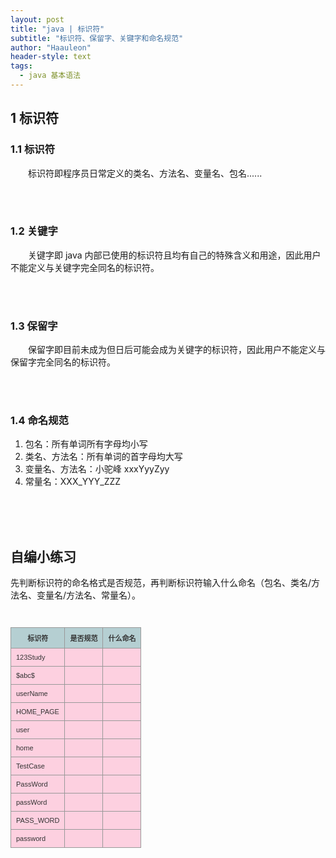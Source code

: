 ```yaml
---
layout: post
title: "java | 标识符"
subtitle: "标识符、保留字、关键字和命名规范"
author: "Haauleon"
header-style: text
tags:
  - java 基本语法
---
```




## 1 标识符
### 1.1 标识符
&emsp;&emsp;标识符即程序员日常定义的类名、方法名、变量名、包名......       

<br><br>


### 1.2 关键字 
&emsp;&emsp;关键字即 java 内部已使用的标识符且均有自己的特殊含义和用途，因此用户不能定义与关键字完全同名的标识符。    

<br><br>


### 1.3 保留字
&emsp;&emsp;保留字即目前未成为但日后可能会成为关键字的标识符，因此用户不能定义与保留字完全同名的标识符。

<br><br>


### 1.4 命名规范  
1. 包名：所有单词所有字母均小写   
2. 类名、方法名：所有单词的首字母均大写   
3. 变量名、方法名：小驼峰 xxxYyyZyy    
4. 常量名：XXX_YYY_ZZZ        

<br><br><br>


## 自编小练习
先判断标识符的命名格式是否规范，再判断标识符输入什么命名（包名、类名/方法名、变量名/方法名、常量名）。        

<br>
<table class="imagetable">
<tr>
  <th>标识符</th>
  <th>是否规范</th>
  <th>什么命名</th>
</tr>   
<tr>
  <td>123Study</td>
  <td></td>
  <td></td>
</tr>
<tr>
  <td>$abc$</td>
  <td></td>
  <td></td>
</tr>
<tr>
  <td>userName</td>
  <td></td>
  <td></td>
</tr>
<tr>
  <td>HOME_PAGE</td>
  <td></td>
  <td></td>
</tr>
<tr>
  <td>user</td>
  <td></td>
  <td></td>
</tr>
<tr>
  <td>home</td>
  <td></td>
  <td></td>
</tr>
<tr>
  <td>TestCase</td>
  <td></td>
  <td></td>
</tr>
<tr>
  <td>PassWord</td>
  <td></td>
  <td></td>
</tr>
<tr>
  <td>passWord</td>
  <td></td>
  <td></td>
</tr>
<tr>
  <td>PASS_WORD</td>
  <td></td>
  <td></td>
</tr>
<tr>
  <td>password</td>
  <td></td>
  <td></td>
</tr>
</table>


<style type="text/css">
table.imagetable {
    font-family: verdana,arial,sans-serif;
    font-size:11px;
    color:#333333;
    border-width: 1px;
    border-color: #999999;
    border-collapse: collapse;
}
table.imagetable th {
    background:#b5cfd2;
    border-width: 1px;
    padding: 8px;
    border-style: solid;
    border-color: #999999;
}
table.imagetable td {
    background:#f9267236;
    border-width: 1px;
    padding: 8px;
    border-style: solid;
    border-color: #999999;
}
</style>









